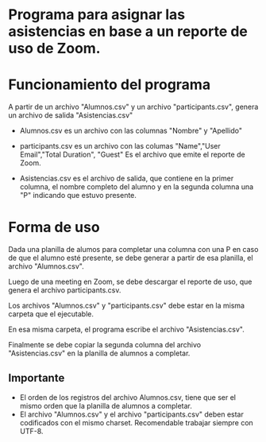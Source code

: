 # Programa para asignar las asistencias en base a un reporte de uso de Zoom.

# Funcionamiento del programa
A partir de un archivo "Alumnos.csv" y un archivo "participants.csv", genera un archivo de salida "Asistencias.csv"

- Alumnos.csv es un archivo con las columnas "Nombre" y "Apellido"

- participants.csv es un archivo con las columas "Name","User Email","Total Duration", "Guest"
Es el archivo que emite el reporte de Zoom.

- Asistencias.csv es el archivo de salida, que contiene en la primer columna, el nombre completo del alumno y en la segunda columna una "P" indicando que estuvo presente.

# Forma de uso
Dada una planilla de alumos para completar una columna con una P en caso de que el alumno esté presente, se debe generar a partir de esa planilla, el archivo "Alumnos.csv".

Luego de una meeting en Zoom, se debe descargar el reporte de uso, que genera el archivo participants.csv.

Los archivos "Alumnos.csv" y "participants.csv" debe estar en la misma carpeta que el ejecutable.

En esa misma carpeta, el programa escribe el archivo "Asistencias.csv".

Finalmente se debe copiar la segunda columna del archivo "Asistencias.csv" en la planilla de alumnos a completar.

## Importante
- El orden de los registros del archivo Alumnos.csv, tiene que ser el mismo orden que la planilla de alumnos a completar.
- El archivo "Alumnos.csv" y el archivo "participants.csv" deben estar codificados con el mismo charset. Recomendable trabajar siempre con UTF-8.